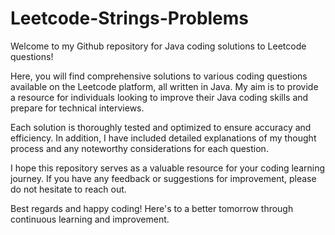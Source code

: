 # Leetcode-Strings-Problems
Welcome to my Github repository for Java coding solutions to Leetcode questions!

Here, you will find comprehensive solutions to various coding questions available on the Leetcode platform, all written in Java. My aim is to provide a resource for individuals looking to improve their Java coding skills and prepare for technical interviews.

Each solution is thoroughly tested and optimized to ensure accuracy and efficiency. In addition, I have included detailed explanations of my thought process and any noteworthy considerations for each question.

I hope this repository serves as a valuable resource for your coding learning journey. If you have any feedback or suggestions for improvement, please do not hesitate to reach out.

Best regards and happy coding! Here's to a better tomorrow through continuous learning and improvement.
